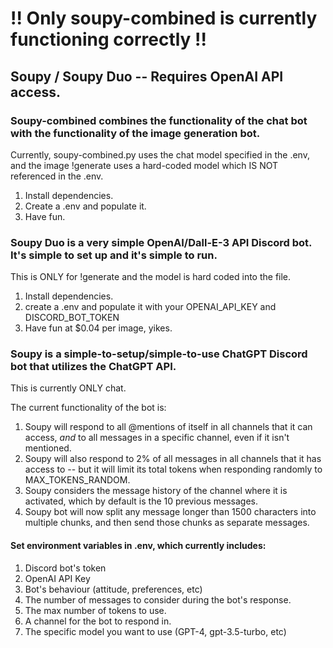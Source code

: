 # !! Only soupy-combined is currently functioning correctly !!

## Soupy / Soupy Duo -- Requires OpenAI API access.

### Soupy-combined combines the functionality of the chat bot with the functionality of the image generation bot.

Currently, soupy-combined.py uses the chat model specified in the .env, and the image !generate uses a hard-coded model which IS NOT referenced in the .env.

1. Install dependencies.
2. Create a .env and populate it.
3. Have fun.

### Soupy Duo is a very simple OpenAI/Dall-E-3 API Discord bot.  It's simple to set up and it's simple to run.

This is ONLY for !generate and the model is hard coded into the file.

1. Install dependencies.
2. create a .env and populate it with your OPENAI_API_KEY and DISCORD_BOT_TOKEN
3. Have fun at $0.04 per image, yikes.

### Soupy is a simple-to-setup/simple-to-use ChatGPT Discord bot that utilizes the ChatGPT API.

This is currently ONLY chat.

The current functionality of the bot is:

1. Soupy will respond to all @mentions of itself in all channels that it can access, *and* to all messages in a specific channel, even if it isn't mentioned.
2. Soupy will also respond to 2% of all messages in all channels that it has access to -- but it will limit its total tokens when responding randomly to MAX_TOKENS_RANDOM.
3. Soupy considers the message history of the channel where it is activated, which by default is the 10 previous messages.
4. Soupy bot will now split any message longer than 1500 characters into multiple chunks, and then send those chunks as separate messages.


#### Set environment variables in .env, which currently includes:

1. Discord bot's token
2. OpenAI API Key
3. Bot's behaviour (attitude, preferences, etc)
4. The number of messages to consider during the bot's response.
5. The max number of tokens to use.
6. A channel for the bot to respond in.
7. The specific model you want to use (GPT-4, gpt-3.5-turbo, etc)







